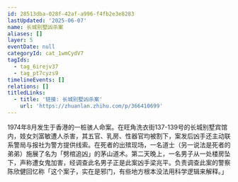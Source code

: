 ```yaml
---
id: 28513dba-028f-42af-a996-f4fb2e3e8283
lastUpdated: '2025-06-07'
name: 长城别墅凶杀案
aliases: []
layer: 5
eventDate: null
categoryId: cat_1wmCydV7
tagIds:
  - tag_6irejv37
  - tag_pt7cyzs9
timelineEvents: []
relations: []
titledLinks:
  - title: '链接: 长城别墅凶杀案'
    url: 'https://zhuanlan.zhihu.com/p/366410699'
---
```

1974年8月发生于香港的一桩骇人命案。在旺角洗衣街137-139号的长城别墅宾馆内，妓女刘富敏遭人杀害，其五官、乳房、性器官均被割下，案发后凶手还主动联系警局与报社为警方提供线索。在死者的出殡现场，一名道士（另一说法是死者的弟弟）施展了名为「劈棺追凶」的茅山道术。第二天晚上，一名男子从一处楼房坠下，声称遭女鬼加害，经调查此名男子正是此案凶手梁兆平。负责调查此案的警察陈欣健回忆称「这个案子，实在是邪门，有些地方根本没法用科学逻辑来解释。」
